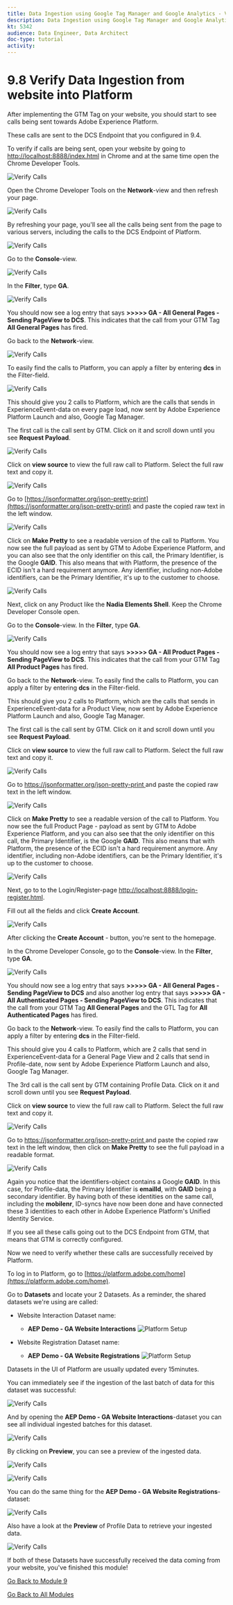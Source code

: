 ```yaml
---
title: Data Ingestion using Google Tag Manager and Google Analytics - Verify Data Ingestion from website into Platform
description: Data Ingestion using Google Tag Manager and Google Analytics - Verify Data Ingestion from website into Platform
kt: 5342
audience: Data Engineer, Data Architect
doc-type: tutorial
activity: 
---
```


# 9.8 Verify Data Ingestion from website into Platform

After implementing the GTM Tag on your website, you should start to see calls being sent towards Adobe Experience Platform.

These calls are sent to the DCS Endpoint that you configured in 9.4.

To verify if calls are being sent, open your website by going to [http://localhost:8888/index.html](http://localhost:8888/index.html) in Chrome and at the same time open the Chrome Developer Tools.

![Verify Calls](./images/devtools.png)

Open the Chrome Developer Tools on the **Network**-view and then refresh your page.

![Verify Calls](./images/sitedevtools.png)

By refreshing your page, you'll see all the calls being sent from the page to various servers, including the calls to the DCS Endpoint of Platform.

![Verify Calls](./images/sitecalls.png)

Go to the **Console**-view.

![Verify Calls](./images/sitecallsconsole.png)

In the **Filter**, type **GA**.

![Verify Calls](./images/sitecallsconsolega.png)

You should now see a log entry that says **>>>>> GA - All General Pages - Sending PageView to DCS**. This indicates that the call from your GTM Tag **All General Pages** has fired.

Go back to the **Network**-view.

![Verify Calls](./images/sitecalls.png)

To easily find the calls to Platform, you can apply a filter by entering **dcs** in the Filter-field.

![Verify Calls](./images/dcsfilter.png)

This should give you 2 calls to Platform, which are the calls that sends in ExperienceEvent-data on every page load, now sent by Adobe Experience Platform Launch and also, Google Tag Manager.

The first call is the call sent by GTM. Click on it and scroll down until you see **Request Payload**.

![Verify Calls](./images/payload.png)

Click on **view source** to view the full raw call to Platform. Select the full raw text and copy it.

![Verify Calls](./images/rawcall.png)

Go to [https://jsonformatter.org/json-pretty-print](https://jsonformatter.org/json-pretty-print) and paste the copied raw text in the left window.

![Verify Calls](./images/makepretty.png)

Click on **Make Pretty** to see a readable version of the call to Platform. You now see the full payload as sent by GTM to Adobe Experience Platform, and you can also see that the only identifier on this call, the Primary Identifier, is the Google **GAID**. This also means that with Platform, the presence of the ECID isn't a hard requirement anymore. Any identifier, including non-Adobe identifiers, can be the Primary Identifier, it's up to the customer to choose.

![Verify Calls](./images/prettycall.png)

Next, click on any Product like the **Nadia Elements Shell**. Keep the Chrome Developer Console open.

Go to the **Console**-view. In the **Filter**, type **GA**.

![Verify Calls](./images/sitecallsconsolegapp.png)

You should now see a log entry that says **>>>>> GA - All Product Pages - Sending PageView to DCS**. This indicates that the call from your GTM Tag **All Product Pages** has fired.

Go back to the **Network**-view. To easily find the calls to Platform, you can apply a filter by entering **dcs** in the Filter-field.

This should give you 2 calls to Platform, which are the calls that sends in ExperienceEvent-data for a Product View, now sent by Adobe Experience Platform Launch and also, Google Tag Manager.

The first call is the call sent by GTM. Click on it and scroll down until you see **Request Payload**.

Click on **view source** to view the full raw call to Platform. Select the full raw text and copy it.

![Verify Calls](./images/rawcallpp.png)

Go to [https://jsonformatter.org/json-pretty-print
](https://jsonformatter.org/json-pretty-print
) and paste the copied raw text in the left window.

![Verify Calls](./images/makepretty.png)

Click on **Make Pretty** to see a readable version of the call to Platform. You now see the full Product Page - payload as sent by GTM to Adobe Experience Platform, and you can also see that the only identifier on this call, the Primary Identifier, is the Google **GAID**. This also means that with Platform, the presence of the ECID isn't a hard requirement anymore. Any identifier, including non-Adobe identifiers, can be the Primary Identifier, it's up to the customer to choose.

![Verify Calls](./images/prettycallpp.png)

Next, go to to the Login/Register-page [http://localhost:8888/login-register.html](http://localhost:8888/login-register.html).

Fill out all the fields and click **Create Account**.

![Verify Calls](./images/createaccount.png)

After clicking the **Create Account** - button, you're sent to the homepage.

In the Chrome Developer Console, go to the **Console**-view. In the **Filter**, type **GA**.

![Verify Calls](./images/sitecallsconsolegauth.png)

You should now see a log entry that says **>>>>> GA - All General Pages - Sending PageView to DCS** and also another log entry that says **>>>>> GA - All Authenticated Pages - Sending PageView to DCS**. This indicates that the call from your GTM Tag **All General Pages** and the GTL Tag for **All Authenticated Pages** has fired.

Go back to the **Network**-view. To easily find the calls to Platform, you can apply a filter by entering **dcs** in the Filter-field.

This should give you 4 calls to Platform, which are 2 calls that send in ExperienceEvent-data for a General Page View and 2 calls that send in Profile-date, now sent by Adobe Experience Platform Launch and also, Google Tag Manager.

The 3rd call is the call sent by GTM containing Profile Data. Click on it and scroll down until you see **Request Payload**.

Click on **view source** to view the full raw call to Platform. Select the full raw text and copy it.

![Verify Calls](./images/rawcallauth.png)

Go to [https://jsonformatter.org/json-pretty-print
](https://jsonformatter.org/json-pretty-print
) and paste the copied raw text in the left window, then click on **Make Pretty** to see the full payload in a readable format.

![Verify Calls](./images/prettyprofile.png)

Again you notice that the identifiers-object contains a Google **GAID**. In this case, for Profile-data, the Primary Identifier is **emailId**, with **GAID** being a secondary identifier. By having both of these identities on the same call, including the **mobilenr**, ID-syncs have now been done and have connected these 3 identities to each other in Adobe Experience Platform's Unified Identity Service.

If you see all these calls going out to the DCS Endpoint from GTM, that means that GTM is correctly configured.

Now we need to verify whether these calls are successfully received by Platform.

To log in to Platform, go to [https://platform.adobe.com/home](https://platform.adobe.com/home).

Go to **Datasets** and locate your 2 Datasets. As a reminder, the shared datasets we're using are called:

* Website Interaction Dataset name:
  
  * **AEP Demo - GA Website Interactions**
      ![Platform Setup](./images/ee.png)

* Website Registration Dataset name:
  
  * **AEP Demo - GA Website Registrations**
      ![Platform Setup](./images/p.png)

Datasets in the UI of Platform are usually updated every 15minutes.

You can immediately see if the ingestion of the last batch of data for this dataset was successful:

![Verify Calls](./images/datasetstatus.png)

And by opening the **AEP Demo - GA Website Interactions**-dataset you can see all individual ingested batches for this dataset.

![Verify Calls](./images/alleebatches.png)

By clicking on **Preview**, you can see a preview of the ingested data.

![Verify Calls](./images/previewbtn.png)

![Verify Calls](./images/eepreview.png)

You can do the same thing for the **AEP Demo - GA Website Registrations**- dataset:

![Verify Calls](./images/profilebatches.png)

Also have a look at the **Preview** of Profile Data to retrieve your ingested data.

![Verify Calls](./images/profilepreviewdata.png)

If both of these Datasets have successfully received the data coming from your website, you've finished this module!

[Go Back to Module 9](./data-ingestion-using-google-tag-manager-and-google-analytics.md)

[Go Back to All Modules](../../README.md)

